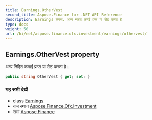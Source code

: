 ```yaml
---
title: Earnings.OtherVest
second_title: Aspose.Finance for .NET API Reference
description: Earnings संपत्त. अन्य नहत कमई प्रप्त य सेट करत है
type: docs
weight: 50
url: /hi/net/aspose.finance.ofx.investment/earnings/othervest/
---
```

## Earnings.OtherVest property

अन्य निहित कमाई प्राप्त या सेट करता है।

```csharp
public string OtherVest { get; set; }
```

### यह सभी देखें

* class [Earnings](../)
* नाम स्थान [Aspose.Finance.Ofx.Investment](../../earnings/)
* सभा [Aspose.Finance](../../../)


